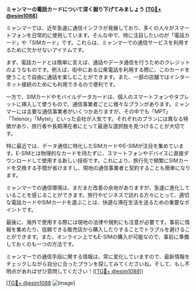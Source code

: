 **ミャンマーの電話カードについて深く掘り下げてみましょう [[TG💪+ @esim1088](https://t.me/s/esim1088)]**

ミャンマーでは、近年急速に通信インフラが発展しており、多くの人々がスマートフォンを日常的に使用しています。そんな中で、特に注目したいのが「電話カード」や「SIMカード」です。これらは、ミャンマーでの通信サービスを利用するために欠かせないアイテムです。

まず、電話カードとは簡単に言えば、通話やデータ通信を行うためのクレジットのようなものです。例えば、街中にある公衆電話を利用する際に、このカードを使うことで自由に通話を楽しむことができます。また、一部の店舗ではインターネット接続のためにも利用できるので便利です。

一方で、SIMカードやモバイルデータカードは、個人のスマートフォンやタブレットに挿入して使うもので、通信事業者ごとに様々なプランがあります。ミャンマーには主要な通信事業者がいくつかありますが、その中でも「MPT」「Telenor」「Mytel」といった会社が人気です。それぞれのプランには異なる特徴があり、旅行者や長期滞在者にとって最適な選択肢を見つけることが大切です。

特に最近では、データ通信に特化したSIMカードやE-SIMが注目を集めています。E-SIMとは物理的なカードを持たずに、スマートフォンやデバイスに直接ダウンロードして使用する新しい技術です。これにより、旅行先で頻繁にSIMカードを交換する手間が省けますし、現地の通信事業者と契約することも簡単になります。

ミャンマーでの通信環境は、まだまだ改善の余地がありますが、急速に進化していることを感じることができます。旅行やビジネスで訪れる方々にとって、適切な電話カードやSIMカードを選ぶことは、快適な滞在生活を送るための重要なポイントです。

最後に、海外で使用する際には現地の法律や規則にも注意が必要です。事前に情報を集めたり、信頼できる販売店から購入したりすることでトラブルを避けることができます。また、オンライン上でもE-SIMの購入が可能なので、事前に準備しておくのも一つの方法です。

ミャンマーでの通信手段に関する情報は、常に変化していますので、最新情報をチェックしながら自分に合ったプランを探してみてくださいね。そして、もし不明点があればぜひ質問してください！([[TG💪+ @esim1088](https://t.me/s/esim1088)])

[[TG💪+ @esim1088](https://t.me/s/esim1088) ![Image](https://i.postimg.cc/Y0z9fWf4/image.png)]